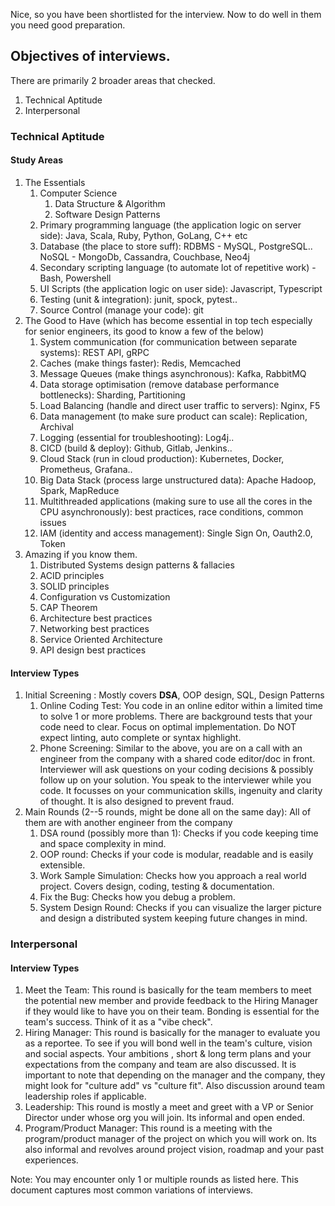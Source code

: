 Nice, so you have been shortlisted for the interview. Now to do well in them you need good preparation. 

## Objectives of interviews.

There are primarily 2 broader areas that checked.
1. Technical Aptitude
2. Interpersonal

### Technical Aptitude

#### Study Areas
1. The Essentials
    1. Computer Science 
        1. Data Structure & Algorithm
        2. Software Design Patterns
    2. Primary programming language (the application logic on server side): Java, Scala, Ruby, Python, GoLang, C++ etc
    3. Database (the place to store suff): RDBMS - MySQL, PostgreSQL.. NoSQL - MongoDb, Cassandra, Couchbase, Neo4j 
    4. Secondary scripting language (to automate lot of repetitive work) - Bash, Powershell
    5. UI Scripts (the application logic on user side): Javascript, Typescript
    6. Testing (unit & integration): junit, spock, pytest..
    7. Source Control (manage your code): git
2. The Good to Have (which has become essential in top tech especially for senior engineers, its good to know a few of the below)
    1. System communication (for communication between separate systems): REST API, gRPC
    2. Caches (make things faster): Redis, Memcached
    3. Message Queues (make things asynchronous): Kafka, RabbitMQ
    4. Data storage optimisation (remove database performance bottlenecks): Sharding, Partitioning
    5. Load Balancing (handle and direct user traffic to servers): Nginx, F5 
    6. Data management (to make sure product can scale): Replication, Archival
    7. Logging (essential for troubleshooting): Log4j..
    8. CICD (build & deploy): Github, Gitlab, Jenkins..
    9. Cloud Stack (run in cloud production): Kubernetes, Docker, Prometheus, Grafana..
    10. Big Data Stack (process large unstructured data): Apache Hadoop, Spark, MapReduce
    11. Multithreaded applications (making sure to use all the cores in the CPU asynchronously): best practices, race conditions, common issues
    12. IAM (identity and access management): Single Sign On, Oauth2.0, Token 
3. Amazing if you know them.
    1. Distributed Systems design patterns & fallacies
    2. ACID principles
    3. SOLID principles
    4. Configuration vs Customization
    5. CAP Theorem
    6. Architecture best practices
    7. Networking best practices
    8. Service Oriented Architecture
    9. API design best practices

#### Interview Types
1. Initial Screening : Mostly covers **DSA**, OOP design, SQL, Design Patterns
    1. Online Coding Test: You code in an online editor within a limited time to solve 1 or more problems. There are background tests that your code need to clear. Focus on optimal implementation. Do NOT expect linting, auto complete or syntax highlight.
    2. Phone Screening: Similar to the above, you are on a call with an engineer from the company with a shared code editor/doc in front. Interviewer will ask questions on your coding decisions & possibly follow up on your solution. You speak to the interviewer while you code. It focusses on your communication skills, ingenuity and clarity of thought. It is also designed to prevent fraud.
2. Main Rounds (2--5 rounds, might be done all on the same day): All of them are with another engineer from the company
    1. DSA round (possibly more than 1): Checks if you code keeping time and space complexity in mind.
    2. OOP round: Checks if your code is modular, readable and is easily extensible.
    3. Work Sample Simulation: Checks how you approach a real world project. Covers design, coding, testing & documentation.
    4. Fix the Bug: Checks how you debug a problem.
    5. System Design Round: Checks if you can visualize the larger picture and design a distributed system keeping future changes in mind. 

### Interpersonal

#### Interview Types
1. Meet the Team: This round is basically for the team members to meet the potential new member and provide feedback to the Hiring Manager if they would like to have you on their team. Bonding is essential for the team's success. Think of it as a "vibe check".
2. Hiring Manager: This round is basically for the manager to evaluate you as a reportee. To see if you will bond well in the team's culture, vision and social aspects. Your ambitions , short & long term plans and your expectations from the company and team are also discussed. It is important to note that depending on the manager and the company, they might look for "culture add" vs "culture fit". Also discussion around team leadership roles if applicable.
3. Leadership: This round is mostly a meet and greet with a VP or Senior Director under whose org you will join. Its informal and open ended.
4. Program/Product Manager: This round is a meeting with the program/product manager of the project on which you will work on. Its also informal and revolves around project vision, roadmap and your past experiences. 


Note: You may encounter only 1 or multiple rounds as listed here. This document captures most common variations of interviews.